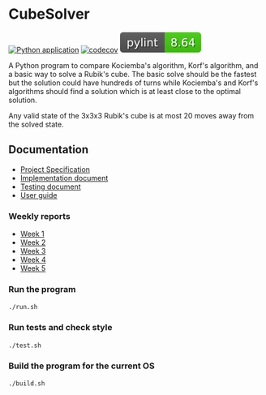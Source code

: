 # CubeSolver  

[![Python application](https://github.com/Valokoodari/CubeSolver/actions/workflows/python-app.yml/badge.svg)](https://github.com/Valokoodari/CubeSolver/actions/workflows/python-app.yml)
[![codecov](https://codecov.io/gh/Valokoodari/CubeSolver/branch/main/graph/badge.svg?token=YK2TYFN4JL)](https://codecov.io/gh/Valokoodari/CubeSolver)
![pylint](.github/badges/pylint.svg)

A Python program to compare Kociemba's algorithm, Korf's algorithm, and a basic 
way to solve a Rubik's cube. The basic solve should be the fastest but the 
solution could have hundreds of turns while Kociemba's and Korf's algorithms 
should find a solution which is at least close to the optimal solution.  

Any valid state of the 3x3x3 Rubik's cube is at most 20 moves away from the 
solved state.

## Documentation  
- [Project Specification](docs/specification.md)  
- [Implementation document](docs/implementation.md)  
- [Testing document](docs/testing.md)  
- [User guide](docs/guide.md)  

### Weekly reports  
- [Week 1](docs/week_1.md)  
- [Week 2](docs/week_2.md)  
- [Week 3](docs/week_3.md)  
- [Week 4](docs/week_4.md)  
- [Week 5](docs/week_5.md)  

### Run the program
```
./run.sh
```

### Run tests and check style
```
./test.sh
```  

### Build the program for the current OS
```
./build.sh
```
